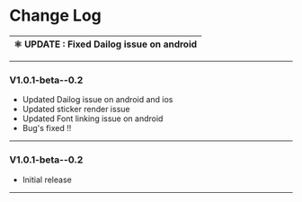 # Change Log



|⚛ **UPDATE** : Fixed Dailog issue on android |
| --- |

----------------------------------------------------------------
### V1.0.1-beta--0.2

- Updated Dailog issue on android and ios
- Updated sticker render issue
- Updated Font linking issue on android 
- Bug's fixed !!

----------------------------------------------------------------

### V1.0.1-beta--0.2

- Initial release


----------------------------------------------------------------
